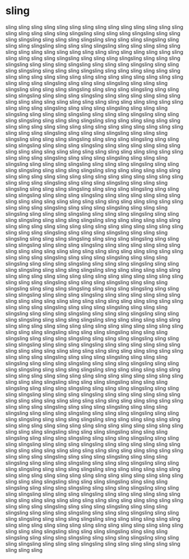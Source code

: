 # sling 
sling 
sling 
sling 
sling 
sling
sling sling sling sling sling sling sling sling sling sling sling sling sling sling slingsling sling sling sling slingsling sling sling sling slingsling sling sling sling slingsling sling sling sling slingsling sling sling sling slingsling sling sling sling slingsling sling sling sling sling sling sling sling sling sling sling sling sling sling sling sling sling sling sling sling sling sling sling sling slingsling sling sling sling slingsling sling sling sling slingsling sling sling sling slingsling sling sling sling slingsling sling sling sling slingsling sling sling sling slingsling sling sling sling sling sling sling sling sling sling sling sling sling sling sling sling sling sling sling sling sling sling sling sling slingsling sling sling sling slingsling sling sling sling slingsling sling sling sling slingsling sling sling sling slingsling sling sling sling slingsling sling sling sling slingsling sling sling sling sling sling sling sling sling sling sling sling sling sling sling sling sling sling sling sling sling sling sling sling slingsling sling sling sling slingsling sling sling sling slingsling sling sling sling slingsling sling sling sling slingsling sling sling sling slingsling sling sling sling slingsling sling sling sling sling sling sling sling sling sling sling sling sling sling sling sling sling sling sling sling sling sling sling sling slingsling sling sling sling slingsling sling sling sling slingsling sling sling sling slingsling sling sling sling slingsling sling sling sling slingsling sling sling sling slingsling sling sling sling sling sling sling sling sling sling sling sling sling sling sling sling sling sling sling sling sling sling sling sling slingsling sling sling sling slingsling sling sling sling slingsling sling sling sling slingsling sling sling sling slingsling sling sling sling slingsling sling sling sling slingsling sling sling sling sling sling sling sling sling sling sling sling sling sling sling sling sling sling sling sling sling sling sling sling slingsling sling sling sling slingsling sling sling sling slingsling sling sling sling slingsling sling sling sling slingsling sling sling sling slingsling sling sling sling slingsling sling sling sling sling sling sling sling sling sling sling sling sling sling sling sling sling sling sling sling sling sling sling sling slingsling sling sling sling slingsling sling sling sling slingsling sling sling sling slingsling sling sling sling slingsling sling sling sling slingsling sling sling sling slingsling sling sling sling sling sling sling sling sling sling sling sling sling sling sling sling sling sling sling sling sling sling sling sling slingsling sling sling sling slingsling sling sling sling slingsling sling sling sling slingsling sling sling sling slingsling sling sling sling slingsling sling sling sling slingsling sling sling sling sling sling sling sling sling sling sling sling sling sling sling sling sling sling sling sling sling sling sling sling slingsling sling sling sling slingsling sling sling sling slingsling sling sling sling slingsling sling sling sling slingsling sling sling sling slingsling sling sling sling slingsling sling sling sling sling sling sling sling sling sling sling sling sling sling sling sling sling sling sling sling sling sling sling sling slingsling sling sling sling slingsling sling sling sling slingsling sling sling sling slingsling sling sling sling slingsling sling sling sling slingsling sling sling sling slingsling sling sling sling sling sling sling sling sling sling sling sling sling sling sling sling sling sling sling sling sling sling sling sling slingsling sling sling sling slingsling sling sling sling slingsling sling sling sling slingsling sling sling sling slingsling sling sling sling slingsling sling sling sling slingsling sling sling sling sling sling sling sling sling sling sling sling sling sling sling sling sling sling sling sling sling sling sling sling slingsling sling sling sling slingsling sling sling sling slingsling sling sling sling slingsling sling sling sling slingsling sling sling sling slingsling sling sling sling slingsling sling sling sling sling sling sling sling sling sling sling sling sling sling sling sling sling sling sling sling sling sling sling sling slingsling sling sling sling slingsling sling sling sling slingsling sling sling sling slingsling sling sling sling slingsling sling sling sling slingsling sling sling sling slingsling sling sling sling sling sling sling sling sling sling sling sling sling sling sling sling sling sling sling sling sling sling sling sling slingsling sling sling sling slingsling sling sling sling slingsling sling sling sling slingsling sling sling sling slingsling sling sling sling slingsling sling sling sling slingsling sling sling sling sling sling sling sling sling sling sling sling sling sling sling sling sling sling sling sling sling sling sling sling slingsling sling sling sling slingsling sling sling sling slingsling sling sling sling slingsling sling sling sling slingsling sling sling sling slingsling sling sling sling slingsling sling sling sling sling sling sling sling sling sling sling sling sling sling sling sling sling sling sling sling sling sling sling sling slingsling sling sling sling slingsling sling sling sling slingsling sling sling sling slingsling sling sling sling slingsling sling sling sling slingsling sling sling sling slingsling sling sling sling sling sling sling sling sling sling sling sling sling sling sling sling sling sling sling sling sling sling sling sling slingsling sling sling sling slingsling sling sling sling slingsling sling sling sling slingsling sling sling sling slingsling sling sling sling slingsling sling sling sling slingsling sling sling sling sling sling sling sling sling sling sling sling sling sling sling sling sling sling sling sling sling sling sling sling slingsling sling sling sling slingsling sling sling sling slingsling sling sling sling slingsling sling sling sling slingsling sling sling sling slingsling sling sling sling slingsling sling sling sling sling sling sling sling sling sling sling sling sling sling sling sling sling sling sling sling sling sling sling sling slingsling sling sling sling slingsling sling sling sling slingsling sling sling sling slingsling sling sling sling slingsling sling sling sling slingsling sling sling sling slingsling sling sling sling sling sling sling sling sling sling sling sling sling sling sling sling sling sling sling sling sling sling sling sling slingsling sling sling sling slingsling sling sling sling slingsling sling sling sling slingsling sling sling sling slingsling sling sling sling slingsling sling sling sling slingsling sling sling sling sling sling sling sling sling sling 
